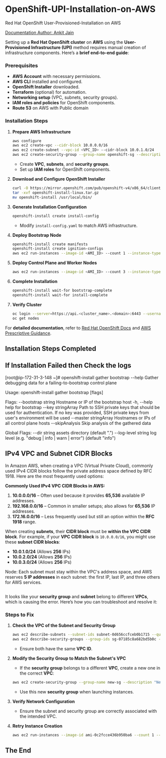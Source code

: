 # OpenShift-UPI-Installation-on-AWS
Red Hat OpenShift User-Provisioned-Installation on AWS

[Documentation Author: Ankit Jain](https://www.linkedin.com/in/ankitkkjain/)

Setting up a **Red Hat OpenShift cluster** on **AWS** using the **User-Provisioned Infrastructure (UPI)** method requires manual creation of infrastructure components. Here’s a **brief end-to-end guide**:

### **Prerequisites**
- **AWS Account** with necessary permissions.
- **AWS CLI** installed and configured.
- **OpenShift Installer** downloaded.
- **Terraform** (optional) for automation.
- **Networking setup** (VPC, subnets, security groups).
- **IAM roles and policies** for OpenShift components.
- **Route 53** on AWS with Public domain

### **Installation Steps**
1. **Prepare AWS Infrastructure**
   ```sh
   aws configure
   aws ec2 create-vpc --cidr-block 10.0.0.0/16
   aws ec2 create-subnet --vpc-id <VPC_ID> --cidr-block 10.0.1.0/24
   aws ec2 create-security-group --group-name openshift-sg --description "OpenShift Security Group"
   ```
   - Create **VPC**, **subnets**, and **security groups**.
   - Set up **IAM roles** for OpenShift components.

2. **Download and Configure OpenShift Installer**
   ```sh
   curl -O https://mirror.openshift.com/pub/openshift-v4/x86_64/clients/ocp/latest/openshift-install-linux.tar.gz
   tar -xvf openshift-install-linux.tar.gz
   mv openshift-install /usr/local/bin/
   ```

3. **Generate Installation Configuration**
   ```sh
   openshift-install create install-config
   ```
   - Modify `install-config.yaml` to match AWS infrastructure.

4. **Deploy Bootstrap Node**
   ```sh
   openshift-install create manifests
   openshift-install create ignition-configs
   aws ec2 run-instances --image-id <AMI_ID> --count 1 --instance-type m5.large --key-name <KEY_NAME> --security-group-ids <SG_ID> --subnet-id <SUBNET_ID>
   ```

5. **Deploy Control Plane and Worker Nodes**
   ```sh
   aws ec2 run-instances --image-id <AMI_ID> --count 3 --instance-type m5.large --key-name <KEY_NAME> --security-group-ids <SG_ID> --subnet-id <SUBNET_ID>
   ```

6. **Complete Installation**
   ```sh
   openshift-install wait-for bootstrap-complete
   openshift-install wait-for install-complete
   ```

7. **Verify Cluster**
   ```sh
   oc login --server=https://api.<cluster_name>.<domain>:6443 --username=kubeadmin --password=<password>
   oc get nodes
   ```

For **detailed documentation**, refer to [Red Hat OpenShift Docs](https://docs.redhat.com/en/documentation/openshift_container_platform/4.15/html/installing_on_aws/installing-aws-user-infra) and [AWS Prescriptive Guidance](https://docs.aws.amazon.com/prescriptive-guidance/latest/red-hat-openshift-on-aws-implementation/installation-options.html).

## **Installation Steps Completed**

##
##

## **If Installation Failed then  Check the logs**

[root@ip-172-31-3-148 ~]# openshift-install gather bootstrap --help
Gather debugging data for a failing-to-bootstrap control plane

Usage:
  openshift-install gather bootstrap [flags]

Flags:
      --bootstrap string     Hostname or IP of the bootstrap host
  -h, --help                 help for bootstrap
      --key stringArray      Path to SSH private keys that should be used for authentication. If no key was provided, SSH private keys from user's environment will be used
      --master stringArray   Hostnames or IPs of all control plane hosts
      --skipAnalysis         Skip analysis of the gathered data

Global Flags:
      --dir string         assets directory (default ".")
      --log-level string   log level (e.g. "debug | info | warn | error") (default "info")

##

## **IPv4 VPC and Subnet CIDR Blocks**
In Amazon AWS, when creating a VPC (Virtual Private Cloud), commonly used IPv4 CIDR blocks follow the private address space defined by RFC 1918. Here are the most frequently used options:

**Commonly Used IPv4 VPC CIDR Blocks in AWS:**
1. **10.0.0.0/16** – Often used because it provides **65,536** available IP addresses.
2. **192.168.0.0/16** – Common in smaller setups; also allows for **65,536** IP addresses.
3. **172.16.0.0/16** – Less frequently used but still an option within the **RFC 1918** range.

When creating **subnets**, their **CIDR block** must be **within the VPC CIDR block**. For example, if your **VPC CIDR block** is `10.0.0.0/16`, you might use these **subnet CIDR blocks**:
- **10.0.1.0/24** (Allows **256** IPs)
- **10.0.2.0/24** (Allows **256** IPs)
- **10.0.3.0/24** (Allows **256** IPs)

Node: Each subnet must stay within the VPC's address space, and AWS reserves **5 IP addresses** in each subnet: the first IP, last IP, and three others for AWS services.
##
##
It looks like your **security group** and **subnet** belong to different **VPCs**, which is causing the error. Here’s how you can troubleshoot and resolve it:

### **Steps to Fix**
1. **Check the VPC of the Subnet and Security Group**
   ```sh
   aws ec2 describe-subnets --subnet-ids subnet-0d656ccfceb0b1715 --query 'Subnets[*].VpcId' --output text
   aws ec2 describe-security-groups --group-ids sg-07185c8a682bd5b0c --query 'SecurityGroups[*].VpcId' --output text
   ```
   - Ensure both have the same **VPC ID**.

2. **Modify the Security Group to Match the Subnet's VPC**
   - If the **security group** belongs to a different **VPC**, create a new one in the correct **VPC**:
   ```sh
   aws ec2 create-security-group --group-name new-sg --description "New OpenShift SG" --vpc-id <CORRECT_VPC_ID>
   ```
   - Use this new **security group** when launching instances.

3. **Verify Network Configuration**
   - Ensure the subnet and security group are correctly associated with the intended VPC.

4. **Retry Instance Creation**
   ```sh
   aws ec2 run-instances --image-id ami-0c2fcce436b950ba6 --count 1 --instance-type m5.large --key-name k8snodes --security-group-ids <NEW_SG_ID> --subnet-id subnet-0d656ccfceb0b1715
   ```

## **The End**


